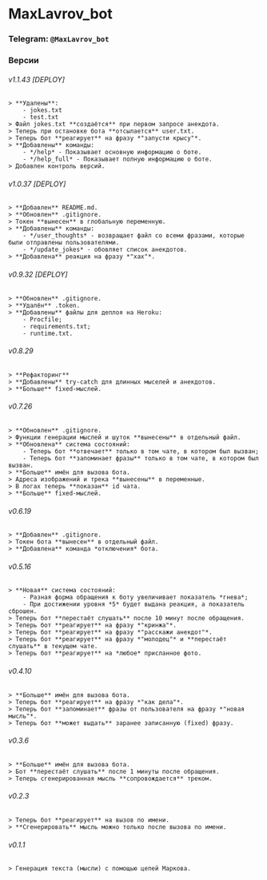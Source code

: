 # MaxLavrov_bot
### Telegram: `@MaxLavrov_bot`

### Версии
######	v1.1.43	[DEPLOY]
	> **Удалены**:
		- jokes.txt
		- test.txt
	> Файл jokes.txt **создаётся** при первом запросе анекдота.
	> Теперь при остановке бота **отсылается** user.txt.
	> Теперь бот **реагирует** на фразу *"запусти крысу"*.
	> **Добавлены** команды:
		- */help* - Показывает основную информацию о боте.
		- */help_full* - Показывает полную информацию о боте.
	> Добавлен контроль версий.
######	v1.0.37	[DEPLOY]
	> **Добавлен** README.md.
	> **Обновлен** .gitignore.
	> Токен **вынесен** в глобальную переменную.
	> **Добавлены** команды:
		- */user_thoughts* - возвращает файл со всеми фразами, которые были отправлены пользователями.
		- */update_jokes* - обовляет список анекдотов.
	> **Добавлена** реакция на фразу *"хах"*.
######	v0.9.32	[DEPLOY]
	> **Обновлен** .gitignore.
	> **Удалён** .token.
	> **Добавлены** файлы для деплоя на Heroku:
		- Procfile;
		- requirements.txt;
		- runtime.txt.
######	v0.8.29
	> **Рефакторинг**
	> **Добавлены** try-catch для длинных мыселей и анекдотов.
	> **Больше** fixed-мыслей.
######	v0.7.26
	> **Обновлен** .gitignore.
	> Функции генерации мыслей и шуток **вынесены** в отдельный файл.
	> **Обновлена** система состояний:
		- Теперь бот **отвечает** только в том чате, в котором был вызван;
		- Теперь бот **запоминает фразы** только в том чате, в котором был вызван.
	> **Больше** имён для вызова бота.
	> Адреса изображений и трека **вынесены** в переменные.
	> В логах теперь **показан** id чата.
	> **Больше** fixed-мыслей.
######	v0.6.19
	> **Добавлен** .gitignore.
	> Токен бота **вынесен** в отдельный файл.
	> **Добавлена** команда *отключения* бота.
######	v0.5.16
	> **Новая** система состояний:
		- Разная форма обращения к боту увеличивает показатель *гнева*;
		- При достижении уровня *5* будет выдана реакция, а показатель сброшен.
	> Теперь бот **перестаёт слушать** после 10 минут после обращения.
	> Теперь бот **реагирует** на фразу *"кринжа"*.
	> Теперь бот **реагирует** на фразу *"расскажи анекдот"*.
	> Теперь бот **реагирует** на фразу *"молодец"* и **перестаёт слушать** в текущем чате.
	> Теперь бот **реагирует** на *любое* присланное фото.
######	v0.4.10
	> **Больше** имён для вызова бота.
	> Теперь бот **реагирует** на фразу *"как дела"*.
	> Теперь бот **запоминает** фразы от пользователя на фразу *"новая мысль"*.
	> Теперь бот **может выдать** заранее записанную (fixed) фразу.
######	v0.3.6
	> **Больше** имён для вызова бота.
	> Бот **перестаёт слушать** после 1 минуты после обращения.
	> Теперь сгенерированная мысль **сопровождается** треком.
######	v0.2.3
	> Теперь бот **реагирует** на вызов по имени.
	> **Сгенерировать** мысль можно только после вызова по имени.
######	v0.1.1
	> Генерация текста (мысли) с помощью цепей Маркова.
